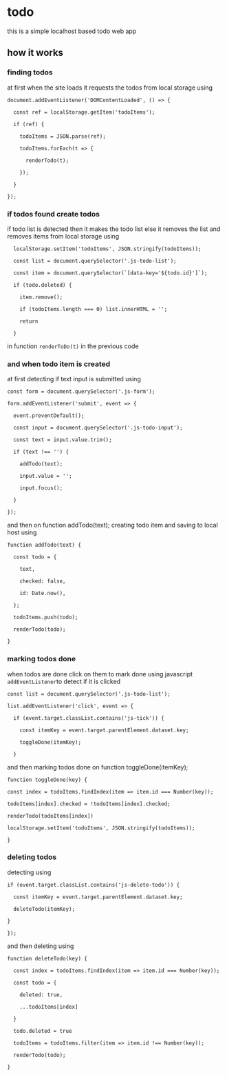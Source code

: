# todo 
this is a simple localhost based todo web app
## how it works 
### finding todos 
at first when the site loads it requests the todos from local storage using 
```
document.addEventListener('DOMContentLoaded', () => {

  const ref = localStorage.getItem('todoItems');

  if (ref) {

    todoItems = JSON.parse(ref);

    todoItems.forEach(t => {

      renderTodo(t);

    });

  }

});
```
### if todos found create todos 
if todo list is detected then it makes the todo list else it removes the list and removes items from local storage using 
``` 
  localStorage.setItem('todoItems', JSON.stringify(todoItems));

  const list = document.querySelector('.js-todo-list');

  const item = document.querySelector(`[data-key='${todo.id}']`);

  if (todo.deleted) {

    item.remove();

    if (todoItems.length === 0) list.innerHTML = '';

    return

  }
```
in function `renderToDo(t)` in the previous code 
### and when todo item is created 
at first detecting if text input is submitted using 
```
const form = document.querySelector('.js-form');

form.addEventListener('submit', event => {

  event.preventDefault();

  const input = document.querySelector('.js-todo-input');

  const text = input.value.trim();

  if (text !== '') {

    addTodo(text);

    input.value = '';

    input.focus();

  }

});
```
and then on function addTodo(text); 
creating todo item and saving to local host using 
``` 
function addTodo(text) {

  const todo = {

    text,

    checked: false,

    id: Date.now(),

  };

  todoItems.push(todo);

  renderTodo(todo);

}
```
### marking todos done 
when todos are done click on them to mark done using 
javascript `addEventListener`to detect if it is clicked

```
const list = document.querySelector('.js-todo-list');

list.addEventListener('click', event => {

  if (event.target.classList.contains('js-tick')) {

    const itemKey = event.target.parentElement.dataset.key;

    toggleDone(itemKey);

  }
  ```
  and then marking todos done on function toggleDone(itemKey);
  ```
  function toggleDone(key) {

  const index = todoItems.findIndex(item => item.id === Number(key));

  todoItems[index].checked = !todoItems[index].checked;

  renderTodo(todoItems[index])

  localStorage.setItem('todoItems', JSON.stringify(todoItems));

}
  ```
  ### deleting todos 
  detecting using 
  ```
  if (event.target.classList.contains('js-delete-todo')) {

    const itemKey = event.target.parentElement.dataset.key;

    deleteTodo(itemKey);

  }

});
```
and then deleting using 
```
function deleteTodo(key) {

  const index = todoItems.findIndex(item => item.id === Number(key));

  const todo = {

    deleted: true,

    ...todoItems[index]

  }

  todo.deleted = true

  todoItems = todoItems.filter(item => item.id !== Number(key));

  renderTodo(todo);

}
```
